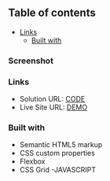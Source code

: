 ## Table of contents

- [Links](#links)
  - [Built with](#built-with)

### Screenshot

### Links

- Solution URL: [CODE](https://your-solution-url.com)
- Live Site URL: [DEMO](https://your-live-site-url.com)

### Built with

- Semantic HTML5 markup
- CSS custom properties
- Flexbox
- CSS Grid
  -JAVASCRIPT
